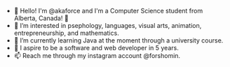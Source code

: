 - 👋 Hello! I'm @akaforce and I'm a Computer Science student from Alberta, Canada! 🍁
- 👀 I’m interested in psephology, languages, visual arts, animation, entrepreneurship, and mathematics.
- 🌱 I’m currently learning Java at the moment through a university course.
- 💞️ I aspire to be a software and web developer in 5 years.
- 📫 Reach me through my instagram account @forshomin.
